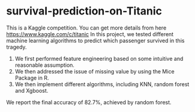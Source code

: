 # survival-prediction-on-Titanic
This is a Kaggle competition. You can get more details from here https://www.kaggle.com/c/titanic
In this project, we tested different machine learning algorithms to predict which passenger survived in this tragedy.
1. We first performed feature engineering based on some intuitive and reasonable assumption.
2. We then addressed the issue of missing value by using the Mice Package in R.
3. We then implement different algorithms, including KNN, random forest and Xgboost. 

We report the final accuracy of 82.7%, achieved by random forest.
